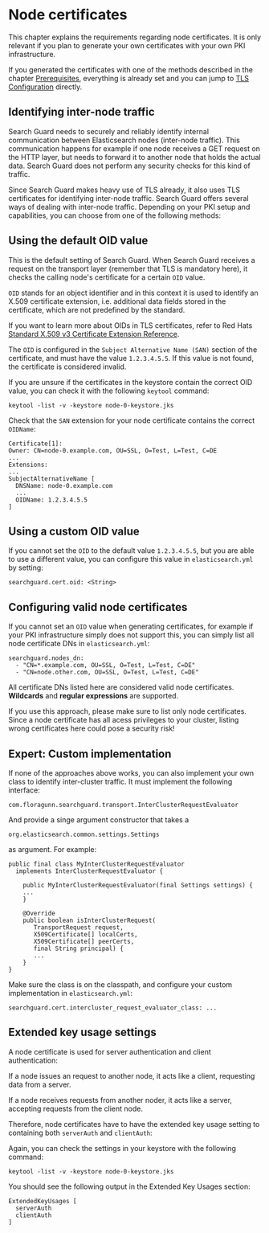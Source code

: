 # Node certificates

This chapter explains the requirements regarding node certificates. It is only relevant if you plan to generate your own certificates with your own PKI infrastructure.

If you generated the certificates with one of the methods described in the chapter [Prerequisites](tls_overview.md), everything is already set and you can jump to [TLS Configuration](tls_configuration.md) directly.
 
## Identifying inter-node traffic

Search Guard needs to securely and reliably identify internal communication between Elasticsearch nodes (inter-node traffic). This communication happens for example if one node receives a GET request on the HTTP layer, but needs to forward it to another node that holds the actual data. Search Guard does not perform any security checks for this kind of traffic.

Since Search Guard makes heavy use of TLS already, it also uses TLS certificates for identifying inter-node traffic. Search Guard offers several ways of dealing with inter-node traffic. Depending on your PKI setup and capabilities, you can choose from one of the following methods:

## Using the default OID value

This is the default setting of Search Guard. When Search Guard receives a request on the transport layer (remember that TLS is mandatory here), it checks the calling node's certificate for a certain `OID` value.

`OID` stands for an object identifier and in this context it is used to identify an X.509 certificate extension, i.e. additional data fields stored in the certificate, which are not predefined by the standard.

If you want to learn more about OIDs in TLS certificates, refer to Red Hats [Standard X.509 v3 Certificate Extension Reference](https://access.redhat.com/documentation/en-US/Red_Hat_Certificate_System/8.0/html/Admin_Guide/Standard_X.509_v3_Certificate_Extensions.html
).

The `OID` is configured in the `Subject Alternative Name (SAN)` section of the certificate, and must have the value `1.2.3.4.5.5`. If this value is not found, the certificate is considered invalid.

If you are unsure if the certificates in the keystore contain the correct OID value, you can check it with the following `keytool` command:

```
keytool -list -v -keystore node-0-keystore.jks
```

Check that the `SAN` extension for your node certificate contains the correct `OIDName`:

```
Certificate[1]:
Owner: CN=node-0.example.com, OU=SSL, O=Test, L=Test, C=DE
...
Extensions:
...
SubjectAlternativeName [
  DNSName: node-0.example.com
  ...
  OIDName: 1.2.3.4.5.5
]
```

## Using a custom OID value

If you cannot set the `OID` to the default value `1.2.3.4.5.5`, but you are able to use a different value, you can configure this value in `elasticsearch.yml` by setting:

```
searchguard.cert.oid: <String>
```

## Configuring valid node certificates

If you cannot set an `OID` value when generating certificates, for example if your PKI infrastructure simply does not support this, you can simply list all node certificate DNs in `elasticsearch.yml`:

```
searchguard.nodes_dn:
  - "CN=*.example.com, OU=SSL, O=Test, L=Test, C=DE"
  - "CN=node.other.com, OU=SSL, O=Test, L=Test, C=DE"
```

All certificate DNs listed here are considered valid node certificates. **Wildcards** and **regular expressions** are supported.

If you use this approach, please make sure to list only node certificates. Since a node certificate has all acess privileges to your cluster, listing wrong certificates here could pose a security risk!

## Expert: Custom implementation

If none of the approaches above works, you can also implement your own class to identify inter-cluster traffic. It must implement the following interface:

```
com.floragunn.searchguard.transport.InterClusterRequestEvaluator
```

And provide a singe argument constructor that takes a

```
org.elasticsearch.common.settings.Settings
```

as argument. For example:

```
public final class MyInterClusterRequestEvaluator
  implements InterClusterRequestEvaluator {
    
    public MyInterClusterRequestEvaluator(final Settings settings) {
    ...
    }

    @Override
    public boolean isInterClusterRequest(
       TransportRequest request,
       X509Certificate[] localCerts,
       X509Certificate[] peerCerts,
       final String principal) {
       ...
    }
}
```

Make sure the class is on the classpath, and configure your custom implementation in `elasticsearch.yml`:

```
searchguard.cert.intercluster_request_evaluator_class: ...
```

## Extended key usage settings

A node certificate is used for server authentication and client authentication:

If a node issues an request to another node, it acts like a client, requesting data from a server.

If a node receives requests from another noder, it acts like a server, accepting requests from the client node.

Therefore, node certificates have to have the extended key usage setting to containing both `serverAuth` and `clientAuth`:

Again, you can check the settings in your keystore with the following command:

```
keytool -list -v -keystore node-0-keystore.jks
```

You should see the following output in the Extended Key Usages section:

```
ExtendedKeyUsages [
  serverAuth
  clientAuth
]
```